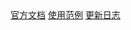 <body>
  <nav>
    <a href="#/zh-cn/index">官方文档</a>
    <a href="/demo" target="_blank">使用范例</a>
    <a href="#/zh-cn/changelog" target="_blank">更新日志</a>
  </nav>
</body>